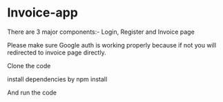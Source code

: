 # Invoice-app
There are 3 major components:- Login, Register and Invoice page  

Please make sure Google auth is working properly because if not you will redirected to invoice page directly. 

Clone the code

install dependencies by npm install

And run the code
